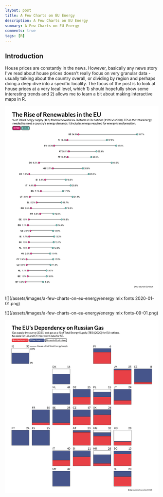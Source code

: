 ```yaml
---
layout: post
title: A Few Charts on EU Energy
description: A Few Charts on EU Energy
summary: A Few Charts on EU Energy
comments: true
tags: [R]
---
```



## Introduction

House prices are constantly in the news. However, basically any news story I've read about house prices doesn't really focus on very granular data - usually talking about the country overall, or dividing by region and perhaps doing a deep dive into a specific locality. The focus of the post is to look at house prices at a very local level, which 1) should hopefully show some interesting trends and 2) allows me to learn a bit about making interactive maps in R.

![](/assets/images/a-few-charts-on-eu-energy/DB_plot-01.png)

![](/assets/images/a-few-charts-on-eu-energy/energy mix fonts 2020-01-01.png)

![](/assets/images/a-few-charts-on-eu-energy/energy mix fonts-09-01.png)

![](/assets/images/a-few-charts-on-eu-energy/gas_facet1-01.png)

